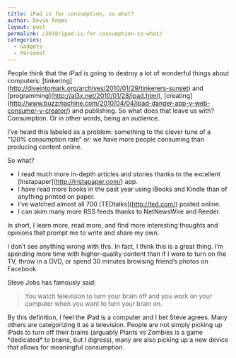 ```yaml
---
title: iPad is for consumption, so what?
author: Devin Reams
layout: post
permalink: /2010/ipad-is-for-consumption-so-what/
categories:
  - Gadgets
  - Personal
---
```

People think that the iPad is going to destroy a lot of wonderful things about computers: \[tinkering\](http://diveintomark.org/archives/2010/01/29/tinkerers-sunset) and \[programming\](http://al3x.net/2010/01/28/ipad.html), \[creating\](http://www.buzzmachine.com/2010/04/04/ipad-danger-app-v-web-consumer-v-creator/) and publishing. So what does that leave us with? Consumption. Or in other words, being an audience.

I&#8217;ve heard this labeled as a problem: something to the clever tune of a &#8220;120% consumption rate&#8221; or: we have more people consuming than producing content online.

So what?

- I read much more in-depth articles and stories thanks to the excellent \[Instapaper\](http://instapaper.com/) app.  
- I have read more books in the past year using iBooks and Kindle than of anything printed on paper.  
- I&#8217;ve watched almost all 700 \[TEDtalks\](http://ted.com/) posted online.  
- I can skim many more RSS feeds thanks to NetNewsWire and Reeder.

In short, I learn more, read more, and find more interesting thoughts and opinions that prompt me to write and share my own.

I don&#8217;t see anything wrong with this. In fact, I think this is a great thing. I&#8217;m spending more time with higher-quality content than if I were to turn on the TV, throw in a DVD, or spend 30 minutes browsing friend&#8217;s photos on Facebook.

Steve Jobs has famously said:

>You watch television to turn your brain off and you work on your computer when you want to turn your brain on.

By this definition, I feel the iPad is a computer and I bet Steve agrees. Many others are categorizing it as a television. People are not simply picking up iPads to turn off their brains (arguably Plants vs Zombies is a game \*dedicated\* to brains, but I digress), many are also picking up a new device that allows for meaningful consumption.